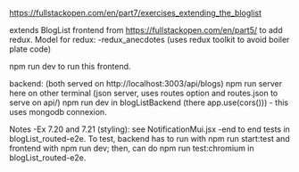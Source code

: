 https://fullstackopen.com/en/part7/exercises_extending_the_bloglist

extends BlogList frontend from https://fullstackopen.com/en/part5/
to add redux. Model for redux: -redux_anecdotes (uses redux toolkit to avoid boiler plate code)

npm run dev to run this frontend.

backend: (both served on http://localhost:3003/api/blogs)
  npm run server here on other terminal (json server, uses routes option and routes.json to serve on api/)
  npm run dev in blogListBackend (there app.use(cors())) - this uses mongodb connexion.

Notes
-Ex 7.20 and 7.21 (styling): see NotificationMui.jsx
-end to end tests in blogList_routed-e2e. To test, backend has to run with npm run start:test and frontend with npm run dev; then, can do 
npm run test:chromium in blogList_routed-e2e.

